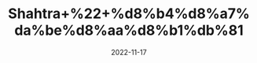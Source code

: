 ---
title: 'Shahtra+%22+%d8%b4%d8%a7%da%be%d8%aa%d8%b1%db%81'
date: '2022-11-17' 
metatag: '' 
inventory: '0' 
draft: false 
# meta description 
shortDescripton: 'Dry+Fumotory+%22+It+prevents+the+formation+of+stones+in+gallbladder+and+It+is+anti-inflammatory+agent.'
description: 'Herbs+%d8%ac%da%91%db%8c+%d8%a8%d9%88%d9%b9%db%8c'
longdescription: ''
tags: ''
brand: ''
subCategory: ''
sellCount: '0'
featured: True
# product Price
price: '50.0'
# Product Short Description
shortDescription: 'Dry+Fumotory+%22+It+prevents+the+formation+of+stones+in+gallbladder+and+It+is+anti-inflammatory+agent.'
productID: '279A6F1C-BF26-ED11-9968-005056B3A416'
type: 'products'
category: 'Herbs+%d8%ac%da%91%db%8c+%d8%a8%d9%88%d9%b9%db%8c' 
thumnailproduct: 'https://eraconnect.blob.core.windows.net/product-images/aminsaddiquidawakhana/279A6F1C-BF26-ED11-9968-005056B3A416.webp' 
images:
  - image: 'https://eraconnect.blob.core.windows.net/product-images/aminsaddiquidawakhana/279A6F1C-BF26-ED11-9968-005056B3A416.webp'  
Variants:
---